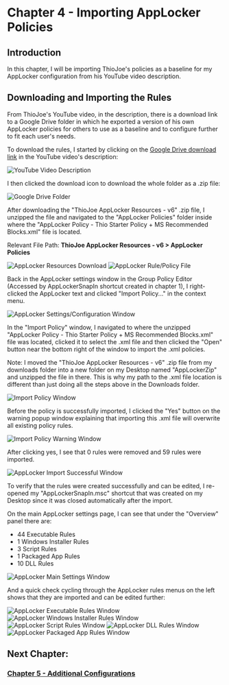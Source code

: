 # Chapter 4 - Importing AppLocker Policies

## Introduction

In this chapter, I will be importing ThioJoe's policies as a baseline for my AppLocker configuration from his YouTube video description.

## Downloading and Importing the Rules

From ThioJoe's YouTube video, in the description, there is a download link to a Google Drive folder in which he exported a version of his own AppLocker policies for others to use as a baseline and to configure further to fit each user's needs.

To download the rules, I started by clicking on the [Google Drive download link](https://drive.google.com/file/d/1RwZJeYjuvaY-xvF1zhEWT8WHrfOs0Jaz/view) in the YouTube video's description:

![YouTube Video Description](/Images/AL-img24.png)

I then clicked the download icon to download the whole folder as a .zip file:

![Google Drive Folder](/Images/AL-img25.png)

After downloading the "ThioJoe AppLocker Resources - v6" .zip file, I unzipped the file and navigated to the "AppLocker Policies" folder inside where the "AppLocker Policy - Thio Starter Policy + MS Recommended Blocks.xml" file is located.

Relevant File Path: **ThioJoe AppLocker Resources - v6 > AppLocker Policies**

![AppLocker Resources Download](/Images/AL-img26.png)
![AppLocker Rule/Policy File](/Images/AL-img27.png)

Back in the AppLocker settings window in the Group Policy Editor (Accessed by AppLockerSnapIn shortcut created in chapter 1), I right-clicked the AppLocker text and clicked "Import Policy..." in the context menu.

![AppLocker Settings/Configuration Window](/Images/AL-img28.png)

In the "Import Policy" window, I navigated to where the unzipped "AppLocker Policy - Thio Starter Policy + MS Recommended Blocks.xml" file was located, clicked it to select the .xml file and then clicked the "Open" button near the bottom right of the window to import the .xml policies.

Note: I moved the "ThioJoe AppLocker Resources - v6" .zip file from my downloads folder into a new folder on my Desktop named "AppLockerZip" and unzipped the file in there. This is why my path to the .xml file location is different than just doing all the steps above in the Downloads folder.

![Import Policy Window](/Images/AL-img29.png)

Before the policy is successfully imported, I clicked the "Yes" button on the warning popup window explaining that importing this .xml file will overwrite all existing policy rules.

![Import Policy Warning Window](/Images/AL-img30.png)

After clicking yes, I see that 0 rules were removed and 59 rules were imported.

![AppLocker Import Successful Window](/Images/AL-img31.png)

To verify that the rules were created successfully and can be edited, I re-opened my "AppLockerSnapIn.msc" shortcut that was created on my Desktop since it was closed automatically after the import.

On the main AppLocker settings page, I can see that under the "Overview" panel there are:
- 44 Executable Rules
- 1 Windows Installer Rules
- 3 Script Rules
- 1 Packaged App Rules
- 10 DLL Rules

![AppLocker Main Settings Window](/Images/AL-img32.png)

And a quick check cycling through the AppLocker rules menus on the left shows that they are imported and can be edited further:

![AppLocker Executable Rules Window](/Images/AL-img33.png)
![AppLocker Windows Installer Rules Window](/Images/AL-img34.png)
![AppLocker Script Rules Window](/Images/AL-img35.png)
![AppLocker DLL Rules Window](/Images/AL-img36.png)
![AppLocker Packaged App Rules Window](/Images/AL-img37.png)

## Next Chapter: 
### [Chapter 5 - Additional Configurations](/Chapters/Chapter5_AdditionalConfigurations.md)
